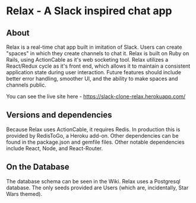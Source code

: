 # Relax - A Slack inspired chat app

## About
Relax is a real-time chat app built in imitation of Slack.  Users can create "spaces" in which they create channels to chat it.  Relax is built on Ruby on Rails, using ActionCable as it's web socketing tool.  Relax utilizes a React/Redux cycle as it's front end, which allows it to maintain a consistent application state during user interaction.  Future features should include better error handling, smoother UI, and the ability to make spaces and channels public.

You can see the live site here - https://slack-clone-relax.herokuapp.com/

## Versions and dependencies
Because Relax uses ActionCable, it requires Redis.  In production this is provided by RedisToGo, a Heroku add-on.  Other dependencies can be found in the package.json and gemfile files.  Other notable dependencies include React, Node, and React-Router.

## On the Database
The database schema can be seen in the Wiki.  Relax uses a Postgresql database.  The only seeds provided are Users (which are, incidentally, Star Wars themed).
